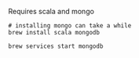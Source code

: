 Requires scala and mongo
```
# installing mongo can take a while
brew install scala mongodb

brew services start mongodb
```